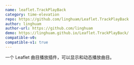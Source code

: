 ```yaml
---
name: leaflet.TrackPlayBack
category: time-elevation
repo: https://github.com/linghuam/Leaflet.TrackPlayBack
author: linghuam
author-url: https://github.com/linghuam
demo: https://linghuam.github.io/Leaflet.TrackPlayBack/
compatible-v0:
compatible-v1: true
---
```


一个 Leaflet 曲目播放插件，可以显示和动态播放曲目。
